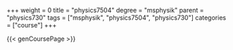 +++
weight = 0
title = "physics7504"
degree = "msphysik"
parent = "physics730"
tags = ["msphysik", "physics7504", "physics730"]
categories = ["course"]
+++

{{< genCoursePage >}}
